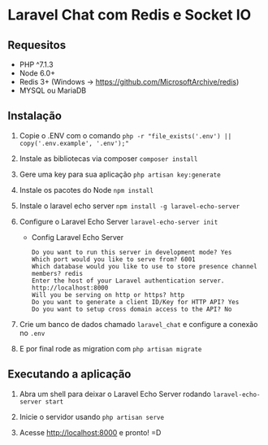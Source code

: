 # Laravel Chat com Redis e Socket IO

## Requesitos

 - PHP ^7.1.3
 - Node 6.0+
 - Redis 3+ (Windows -> https://github.com/MicrosoftArchive/redis)
 - MYSQL ou MariaDB

## Instalação

1. Copie o .ENV com o comando 
`` php -r "file_exists('.env') || copy('.env.example', '.env');" ``

2. Instale as bibliotecas via composer
`` composer install ``

3. Gere uma key para sua aplicação
`` php artisan key:generate ``

4. Instale os pacotes do Node
`` npm install ``

5. Instale o laravel echo server 
`` npm install -g laravel-echo-server ``

6. Configure o Laravel Echo Server
`` laravel-echo-server init ``

    - Config Laravel Echo Server
    
      ``` 
      Do you want to run this server in development mode? Yes
      Which port would you like to serve from? 6001
      Which database would you like to use to store presence channel members? redis
      Enter the host of your Laravel authentication server. http://localhost:8000
      Will you be serving on http or https? http
      Do you want to generate a client ID/Key for HTTP API? Yes
      Do you want to setup cross domain access to the API? No
      
      ```
7. Crie um banco de dados chamado `` laravel_chat `` e configure a conexão no `` .env ``

8. E por final rode as migration com `` php artisan migrate ``
  
## Executando a aplicação

1. Abra um shell para deixar o Laravel Echo Server rodando
`` laravel-echo-server start ``

2. Inicie o servidor usando
`` php artisan serve ``

3. Acesse <http://localhost:8000> e pronto! =D